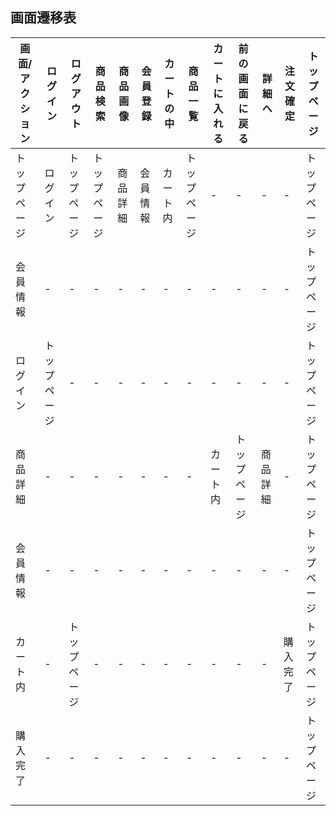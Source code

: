 ## 画面遷移表

  |画面/アクション|ログイン|ログアウト|商品検索|商品画像|会員登録|カートの中|商品一覧|カートに入れる|前の画面に戻る|詳細へ|注文確定|トップページ|
  |---------------|--------|---------|--------|--------|--------|---------|--------|-------------|--------------|------|--------|-----------|
  |トップページ|ログイン|トップページ|トップページ|商品詳細|会員情報|カート内|トップページ|-|-|-|-|トップページ|
  |会員情報|-|-|-|-|-|-|-|-|-|-|-|トップページ|
  |ログイン|トップページ|-|-|-|-|-|-|-|-|-|-|トップページ|
  |商品詳細|-|-|-|-|-|-|-|カート内|トップページ|商品詳細|-|トップページ|
  |会員情報|-|-|-|-|-|-|-|-|-|-|-|トップページ|
  |カート内|-|トップページ|-|-|-|-|-|-|-|-|購入完了|トップページ|
  |購入完了|-|-|-|-|-|-|-|-|-|-|-|トップページ|
